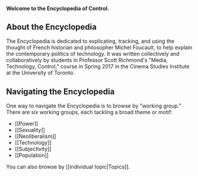 #### Welcome to the Encyclopedia of Control.

## About the Encyclopedia
The Encyclopedia is dedicated to explicating, tracking, and using the thought of French historian and philosopher Michel Foucault, to help explain the contemporary politics of technology. It was written collectively and collaboratively by students in Professor Scott Richmond's "Media, Technology, Control," course in Spring 2017 in the Cinema Studies Institute at the University of Toronto.

## Navigating the Encyclopedia
One way to navigate the Encyclopedia is to browse by "working group." There are six working groups, each tackling a broad theme or motif:
* [[Power]]
* [[Sexuality]]
* [[Neoliberalism]]
* [[Technology]]
* [[Subjectivity]]
* [[Population]]

You can also browse by [[individual topic|Topics]].

